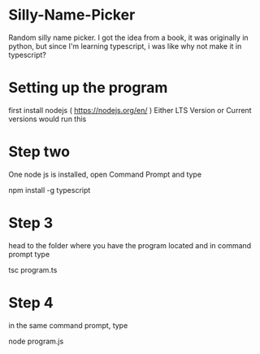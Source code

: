 # Silly-Name-Picker
Random silly name picker. I got the idea from a book, it was originally in python, but since I'm learning typescript, i was like why not make it in typescript? 

# Setting up the program
first install nodejs ( https://nodejs.org/en/ )
Either LTS Version or Current versions would run this

# Step two
One node js is installed, open Command Prompt and type

npm install -g typescript

# Step 3
head to the folder where you have the program located and in command prompt type

tsc program.ts

# Step 4

in the same command prompt, type 

node program.js
